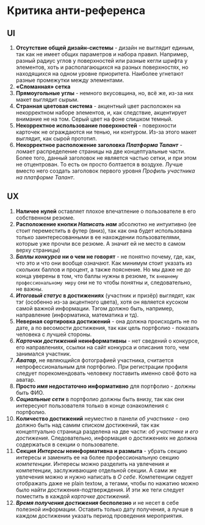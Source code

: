 # Критика анти-референса
## UI
1. **Отсутствие общей дизайн-системы** - дизайн не выглядит единым, так как не имеет общих параметров и набора правил. Например, разный радиус углов у поверхностей или разные кегли шрифта у элементов, хоть и располагающихся на разных поверхностях, но находящихся на одном уровне приоритета. Наиболее угнетают разные промежутки между элементами.
2. **«Сломанная» сетка**
3. **Прямоугольные углы** - немного вкусовщина, но, всё же, из-за них макет выглядит сырым.
4. **Странная цветовая система** - акцентный цвет расположен на некорректном наборе элементов, и, как следствие, акцентирует внимание не на том. Серый цвет на фоне слишком темный.
5. **Некорректное использование поверхностей** - поверхности карточек не ограждаются ни тенью, ни контуром. Из-за этого макет выглядит, как сырой прототип.
6. **Некорректное расположение заголовка *Платформа Талант***  - ломает распределение страницы на две концептуальные части. Более того, данный заголовок не является частью сетки, и при этом не отцентрован. То есть он просто болтается в воздухе. Лучше вместо него создать заголовок первого уровня *Профиль участника на платформе Талант*.
## UX
1. **Наличее нулей** оставляет плохое впечатление о пользователе в его собственном резюме.
2. **Расположение кнопки *Написать нам*** абсолютно не интуитивно (ее стоит переместить в футер (вниз), так как она будет использована только заинтересованными в ее нахождении пользователями, которые уже прочли все резюме. А значит ей не место в самом верху страницы)
3. ***Баллы конкурса* ни о чем не говорят** - не понятно почему, где, как, что это и что они вообще означают. Как минимум стоит указать из скольких баллов и процент, а также пояснение. Но мы даже не до конца уверены в том, что баллы нужны в резюме, тк `внешнему профессиональному миру` они не то чтобы понятны и, следовательно, не важны.
4. ***Итоговый статус* в достижениях** (участник и призёр) выглядят, как тэг (особенно из-за акцентного цвета), хотя он является кусоком самой важной информации. Тэгом должно быть, например, направление (информатика, математика и тд).
5. **Неверная сортировка достижений** - она должна происходить не по дате, а по весомости достижения, так как цель портфолио - показать человека с лучшей стороны.
6. ***Карточки достижений* неинформативны** - нет сведений о конкурсе, его направлениях, ссылки на сайт конкурса и описания того, чем занимался участник.
7. ***Аватар***, не являющийся фотографией участника, считается непрофессиональным для портфолио. При регистрации профиля следует порекомендовать человеку поставить именно своё фото на аватар.
8. **Просто *имя* недостаточно информативно** для портфолио - должны быть ФИО.
9. ***Социальные сети*** в портфолио должны быть внизу, так как они интересуют пользователя только в конце ознакомления с портфолио.
10. **Количество достижений** неуместно в панели *об участнике* - оно должно быть над самим списком достижений, так как концептуально страница разделена на две части: *об участнике* и *его достижения*. Следовательно, информация о достижениях не должна содержаться в секции о пользователе.
11. **Секция *Интересы* неинформативна и размыта** - убрать секцию интересы и заменить ее на более профессиональную секцию *компетенции*. Интересы можно разделить на увлечения и компетенции, заслуживающие отдельной секции. А сами же увлечения можно и нужно написать в *О себе*. Компетенции седует отображать даже не plain textом, а тегами, чтобы по нажатию можно было найти достижения-подтверждения. И эти же теги следует поместить в каждой *карточке достижений*.
12. ***Время получения достижения* бесполезно** и не несет в себе полезной информации. Оставить только дату получения, а лучше в каждом достижении указать период проведения мероприятия.
